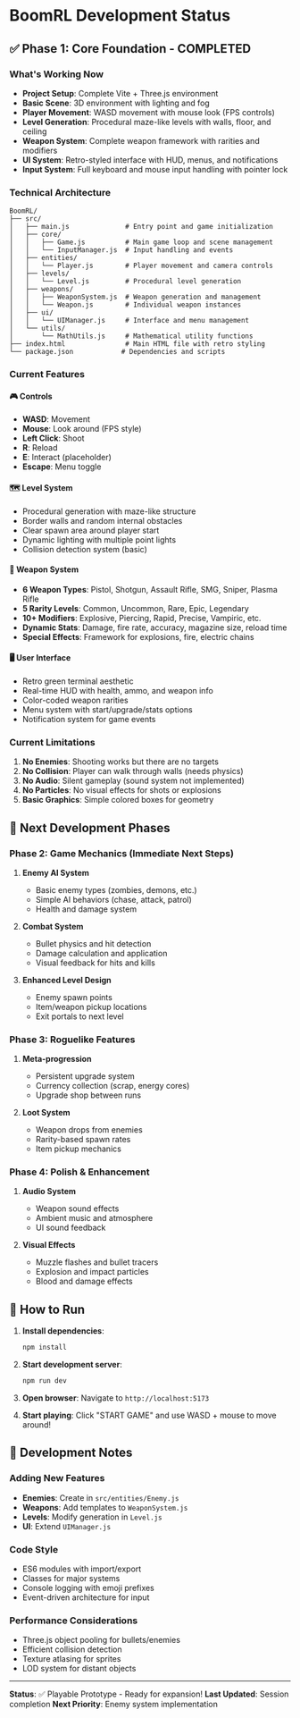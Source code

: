 # BoomRL Development Status

## ✅ Phase 1: Core Foundation - COMPLETED

### What's Working Now
- **Project Setup**: Complete Vite + Three.js environment
- **Basic Scene**: 3D environment with lighting and fog
- **Player Movement**: WASD movement with mouse look (FPS controls)
- **Level Generation**: Procedural maze-like levels with walls, floor, and ceiling
- **Weapon System**: Complete weapon framework with rarities and modifiers
- **UI System**: Retro-styled interface with HUD, menus, and notifications
- **Input System**: Full keyboard and mouse input handling with pointer lock

### Technical Architecture
```
BoomRL/
├── src/
│   ├── main.js              # Entry point and game initialization
│   ├── core/
│   │   ├── Game.js          # Main game loop and scene management
│   │   └── InputManager.js  # Input handling and events
│   ├── entities/
│   │   └── Player.js        # Player movement and camera controls
│   ├── levels/
│   │   └── Level.js         # Procedural level generation
│   ├── weapons/
│   │   ├── WeaponSystem.js  # Weapon generation and management
│   │   └── Weapon.js        # Individual weapon instances
│   ├── ui/
│   │   └── UIManager.js     # Interface and menu management
│   └── utils/
│       └── MathUtils.js     # Mathematical utility functions
├── index.html               # Main HTML file with retro styling
└── package.json            # Dependencies and scripts
```

### Current Features

#### 🎮 Controls
- **WASD**: Movement
- **Mouse**: Look around (FPS style)
- **Left Click**: Shoot
- **R**: Reload
- **E**: Interact (placeholder)
- **Escape**: Menu toggle

#### 🗺️ Level System
- Procedural generation with maze-like structure
- Border walls and random internal obstacles
- Clear spawn area around player start
- Dynamic lighting with multiple point lights
- Collision detection system (basic)

#### 🔫 Weapon System
- **6 Weapon Types**: Pistol, Shotgun, Assault Rifle, SMG, Sniper, Plasma Rifle
- **5 Rarity Levels**: Common, Uncommon, Rare, Epic, Legendary
- **10+ Modifiers**: Explosive, Piercing, Rapid, Precise, Vampiric, etc.
- **Dynamic Stats**: Damage, fire rate, accuracy, magazine size, reload time
- **Special Effects**: Framework for explosions, fire, electric chains

#### 🖥️ User Interface
- Retro green terminal aesthetic
- Real-time HUD with health, ammo, and weapon info
- Color-coded weapon rarities
- Menu system with start/upgrade/stats options
- Notification system for game events

### Current Limitations
1. **No Enemies**: Shooting works but there are no targets
2. **No Collision**: Player can walk through walls (needs physics)
3. **No Audio**: Silent gameplay (sound system not implemented)
4. **No Particles**: No visual effects for shots or explosions
5. **Basic Graphics**: Simple colored boxes for geometry

## 🎯 Next Development Phases

### Phase 2: Game Mechanics (Immediate Next Steps)
1. **Enemy AI System**
   - Basic enemy types (zombies, demons, etc.)
   - Simple AI behaviors (chase, attack, patrol)
   - Health and damage system

2. **Combat System**
   - Bullet physics and hit detection
   - Damage calculation and application
   - Visual feedback for hits and kills

3. **Enhanced Level Design**
   - Enemy spawn points
   - Item/weapon pickup locations
   - Exit portals to next level

### Phase 3: Roguelike Features
1. **Meta-progression**
   - Persistent upgrade system
   - Currency collection (scrap, energy cores)
   - Upgrade shop between runs

2. **Loot System**
   - Weapon drops from enemies
   - Rarity-based spawn rates
   - Item pickup mechanics

### Phase 4: Polish & Enhancement
1. **Audio System**
   - Weapon sound effects
   - Ambient music and atmosphere
   - UI sound feedback

2. **Visual Effects**
   - Muzzle flashes and bullet tracers
   - Explosion and impact particles
   - Blood and damage effects

## 🚀 How to Run

1. **Install dependencies**:
   ```bash
   npm install
   ```

2. **Start development server**:
   ```bash
   npm run dev
   ```

3. **Open browser**: Navigate to `http://localhost:5173`

4. **Start playing**: Click "START GAME" and use WASD + mouse to move around!

## 🔧 Development Notes

### Adding New Features
- **Enemies**: Create in `src/entities/Enemy.js`
- **Weapons**: Add templates to `WeaponSystem.js`
- **Levels**: Modify generation in `Level.js`
- **UI**: Extend `UIManager.js`

### Code Style
- ES6 modules with import/export
- Classes for major systems
- Console logging with emoji prefixes
- Event-driven architecture for input

### Performance Considerations
- Three.js object pooling for bullets/enemies
- Efficient collision detection
- Texture atlasing for sprites
- LOD system for distant objects

---

**Status**: ✅ Playable Prototype - Ready for expansion!
**Last Updated**: Session completion
**Next Priority**: Enemy system implementation
